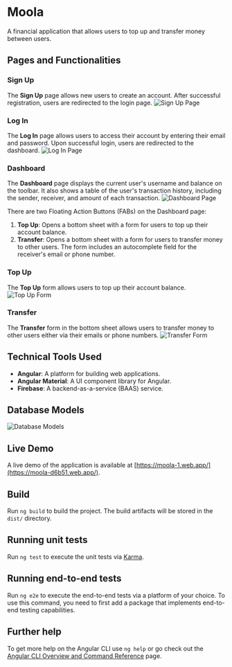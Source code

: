 # Moola

A financial application that allows users to top up and transfer money between users.

## Pages and Functionalities

### Sign Up

The **Sign Up** page allows new users to create an account. After successful registration, users are redirected to the login page. ![Sign Up Page](./screenshots/signup.png)

### Log In

The **Log In** page allows users to access their account by entering their email and password. Upon successful login, users are redirected to the dashboard. ![Log In Page](./screenshots/login.png)

### Dashboard

The **Dashboard** page displays the current user's username and balance on the toolbar. It also shows a table of the user's transaction history, including the sender, receiver, and amount of each transaction. ![Dashboard Page](./screenshots/dashboard.png)

There are two Floating Action Buttons (FABs) on the Dashboard page:

1. **Top Up**: Opens a bottom sheet with a form for users to top up their account balance.
2. **Transfer**: Opens a bottom sheet with a form for users to transfer money to other users. The form includes an autocomplete field for the receiver's email or phone number.

### Top Up

The **Top Up** form allows users to top up their account balance. ![Top Up Form](./screenshots/topup.png)

### Transfer

The **Transfer** form in the bottom sheet allows users to transfer money to other users either via their emails or phone numbers. ![Transfer Form](./screenshots/send.png)

## Technical Tools Used

- **Angular**: A platform for building web applications.
- **Angular Material**: A UI component library for Angular.
- **Firebase**: A backend-as-a-service (BAAS) service.

## Database Models

![Database Models](./screenshots/models.png)

## Live Demo

A live demo of the application is available at [https://moola-1.web.app/](https://moola-d6b51.web.app/).

## Build

Run `ng build` to build the project. The build artifacts will be stored in the `dist/` directory.

## Running unit tests

Run `ng test` to execute the unit tests via [Karma](https://karma-runner.github.io).

## Running end-to-end tests

Run `ng e2e` to execute the end-to-end tests via a platform of your choice. To use this command, you need to first add a package that implements end-to-end testing capabilities.

## Further help

To get more help on the Angular CLI use `ng help` or go check out the [Angular CLI Overview and Command Reference](https://angular.io/cli) page.
